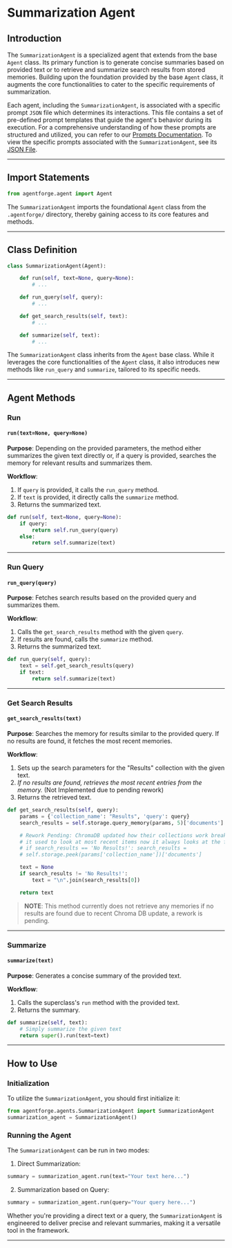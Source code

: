 # Summarization Agent

## Introduction

The `SummarizationAgent` is a specialized agent that extends from the base `Agent` class. Its primary function is to generate concise summaries based on provided text or to retrieve and summarize search results from stored memories. Building upon the foundation provided by the base `Agent` class, it augments the core functionalities to cater to the specific requirements of summarization.

Each agent, including the `SummarizationAgent`, is associated with a specific prompt `JSON` file which determines its interactions. This file contains a set of pre-defined prompt templates that guide the agent's behavior during its execution. For a comprehensive understanding of how these prompts are structured and utilized, you can refer to our [Prompts Documentation](../Prompts/AgentPrompts.md). To view the specific prompts associated with the `SummarizationAgent`, see its [JSON File](../../../src/agentforge/utils/installer/agents/SummarizationAgent.json).

---

## Import Statements

```python
from agentforge.agent import Agent
```

The `SummarizationAgent` imports the foundational `Agent` class from the `.agentforge/` directory, thereby gaining access to its core features and methods.

---

## Class Definition

```python
class SummarizationAgent(Agent):

    def run(self, text=None, query=None):
        # ...

    def run_query(self, query):
        # ...

    def get_search_results(self, text):
        # ...

    def summarize(self, text):
        # ...
```

The `SummarizationAgent` class inherits from the `Agent` base class. While it leverages the core functionalities of the `Agent` class, it also introduces new methods like `run_query` and `summarize`, tailored to its specific needs.

---

## Agent Methods

### Run
#### `run(text=None, query=None)`

**Purpose**: Depending on the provided parameters, the method either summarizes the given text directly or, if a query is provided, searches the memory for relevant results and summarizes them.

**Workflow**:
1. If `query` is provided, it calls the `run_query` method.
2. If `text` is provided, it directly calls the `summarize` method.
3. Returns the summarized text.

```python
def run(self, text=None, query=None):
    if query:
        return self.run_query(query)
    else:
        return self.summarize(text)
```

---

### Run Query
#### `run_query(query)`

**Purpose**: Fetches search results based on the provided query and summarizes them.

**Workflow**:
1. Calls the `get_search_results` method with the given `query`.
2. If results are found, calls the `summarize` method.
3. Returns the summarized text.

```python
def run_query(self, query):
    text = self.get_search_results(query)
    if text:
        return self.summarize(text)
```

---

### Get Search Results
#### `get_search_results(text)`

**Purpose**: Searches the memory for results similar to the provided query. If no results are found, it fetches the most recent memories.

**Workflow**:
1. Sets up the search parameters for the "Results" collection with the given text.
2. *If no results are found, retrieves the most recent entries from the memory.* (Not Implemented due to pending rework)
3. Returns the retrieved text.

```python
def get_search_results(self, query):
    params = {'collection_name': "Results", 'query': query}
    search_results = self.storage.query_memory(params, 5)['documents']

    # Rework Pending: ChromaDB updated how their collections work breaking this code, 
    # it used to look at most recent items now it always looks at the first 5
    # if search_results == 'No Results!': search_results = 
    # self.storage.peek(params['collection_name'])['documents']

    text = None
    if search_results != 'No Results!':
        text = "\n".join(search_results[0])

    return text
```

 >**NOTE**: This method currently does not retrieve any memories if no results are found due to recent Chroma DB update, a rework is pending.

---

### Summarize
#### `summarize(text)`

**Purpose**: Generates a concise summary of the provided text.

**Workflow**:
1. Calls the superclass's `run` method with the provided text.
2. Returns the summary.

```python
def summarize(self, text):
    # Simply summarize the given text
    return super().run(text=text)
```

---

## How to Use

### Initialization

To utilize the `SummarizationAgent`, you should first initialize it:

```python
from agentforge.agents.SummarizationAgent import SummarizationAgent
summarization_agent = SummarizationAgent()
```

### Running the Agent

The `SummarizationAgent` can be run in two modes:

1. Direct Summarization:

```python
summary = summarization_agent.run(text="Your text here...")
```

2. Summarization based on Query:

```python
summary = summarization_agent.run(query="Your query here...")
```

Whether you're providing a direct text or a query, the `SummarizationAgent` is engineered to deliver precise and relevant summaries, making it a versatile tool in the framework.

---